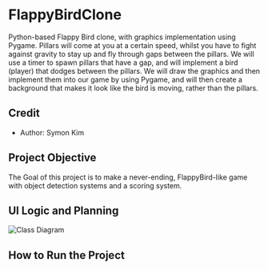 # FlappyBirdClone
Python-based Flappy Bird clone, with graphics implementation using Pygame. Pillars will come at you at a certain speed, whilst you have to fight against gravity to stay up and fly through gaps between the pillars. We will use a timer to spawn pillars that have a gap, and will implement a bird (player) that dodges between the pillars. We will draw the graphics and then implement them into our game by using Pygame, and will then create a background that makes it look like the bird is moving, rather than the pillars.

## Credit
* Author: Symon Kim

## Project Objective
The Goal of this project is to make a never-ending, FlappyBird-like game with object detection systems and a scoring system.

## UI Logic and Planning
![Class Diagram](https://github.com/9704244/FlappyBirdClone/blob/main/imgs/FlappyBirdCloneUI.drawio.png?raw=true)

## How to Run the Project
